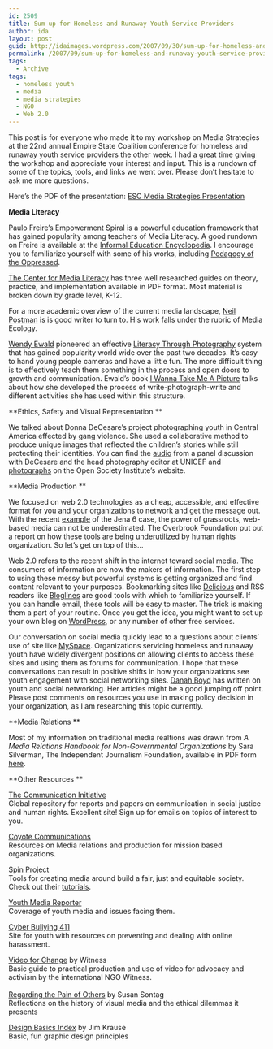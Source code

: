 ```yaml
---
id: 2509
title: Sum up for Homeless and Runaway Youth Service Providers
author: ida
layout: post
guid: http://idaimages.wordpress.com/2007/09/30/sum-up-for-homeless-and-runaway-youth-service-providers/
permalink: /2007/09/sum-up-for-homeless-and-runaway-youth-service-providers/
tags:
  - Archive
tags:
  - homeless youth
  - media
  - media strategies
  - NGO
  - Web 2.0
---
```

This post is for everyone who made it to my workshop on Media Strategies at the 22nd annual Empire State Coalition conference for homeless and runaway youth service providers the other week. I had a great time giving the workshop and appreciate your interest and input. This is a rundown of some of the topics, tools, and links we went over. Please don&#8217;t hesitate to ask me more questions.

Here&#8217;s the PDF of the presentation: [ESC Media Strategies Presentation][1]

**Media Literacy**

Paulo Freire&#8217;s Empowerment Spiral is a powerful education framework that has gained popularity among teachers of Media Literacy. A good rundown on Freire is available at the [Informal Education Encyclopedia][2]. I encourage you to familiarize yourself with some of his works, including <a href="http://books.google.com/books?id=7lgFAAAACAAJ&dq=Paulo+Freire&prev=http://www.google.com/search%3Fhl%3Den%26safe%3Doff%26client%3Dfirefox-a%26rls%3Dorg.mozilla%253Aen-US%253Aofficial%26q%3Dpaulo%2Bfreire%26btnG%3DSearch&oi=print&ct=result&hl=en" target="_blank">Pedagogy of the Oppressed</a>.

<a href="http://www.medialit.org/" target="_blank">The Center for Media Literacy</a> has three well researched guides on theory, practice, and implementation available in PDF format. Most material is broken down by grade level, K-12.

For a more academic overview of the current media landscape, <a href="http://www.bigbrother.net/~mugwump/Postman/" target="_blank">Neil Postman</a> is is good writer to turn to. His work falls under the rubric of Media Ecology.

<a href="http://www.pbs.org/newshour/bb/entertainment/jan-june02/ewald/" target="_blank">Wendy Ewald</a> pioneered an effective <a href="http://cds.aas.duke.edu/ltp/index.html" target="_blank">Literacy Through Photography</a> system that has gained popularity world wide over the past two decades. It&#8217;s easy to hand young people cameras and have a little fun. The more difficult thing is to effectively teach them something in the process and open doors to growth and communication. Ewald&#8217;s book <a href="http://books.google.com/books?id=GIY3CjpIYb0C&pg=PP1&dq=inauthor:Wendy+inauthor:Ewald&sig=x70ddqwYTEzMYzLp4jCM59QXCrw#PPP1,M1" target="_blank">I Wanna Take Me A Picture</a> talks about how she developed the process of write-photograph-write and different activities she has used within this structure.

**Ethics, Safety and Visual Representation **

We talked about Donna DeCesare&#8217;s project photographing youth in Central America effected by gang violence. She used a collaborative method to produce unique images that reflected the children&#8217;s stories while still protecting their identities. You can find the <a href="http://www.soros.org/initiatives/photography/events/protecting_20070405" target="_blank">audio</a> from a panel discussion with DeCesare and the head photography editor at UNICEF and <a href="http://www.soros.org/initiatives/photography/focus_areas/mw/12#decesare" target="_blank">photographs</a> on the Open Society Institute&#8217;s website.

**Media Production **

We focused on web 2.0 technologies as a cheap, accessible, and effective format for you and your organizations to network and get the message out. With the recent <a href="http://www.npr.org/templates/story/story.php?storyId=14575347" target="_blank">example</a> of the Jena 6 case, the power of grassroots, web-based media can not be underestimated. The Overbrook Foundation put out a report on how these tools are being <a href="http://www.overbrook.org/resources/resources.html" target="_blank">underutilized</a> by human rights organization. So let&#8217;s get on top of this&#8230;

Web 2.0 refers to the recent shift in the internet toward social media. The consumers of information are now the makers of information. The first step to using these messy but powerful systems is getting organized and find content relevant to your purposes. Bookmarking sites like <a href="http://del.icio.us/" target="_blank">Delicious</a> and RSS readers like <a href="http://www.bloglines.com/" target="_blank">Bloglines</a> are good tools with which to familiarize yourself. If you can handle email, these tools will be easy to master. The trick is making them a part of your routine. Once you get the idea, you might want to set up your own blog on <a href="http://wordpress.com/" target="_blank">WordPress</a>, or any number of other free services.

Our conversation on social media quickly lead to a questions about clients&#8217; use of site like <a href="http://www.myspace.com/" target="_blank">MySpace</a>. Organizations servicing homeless and runaway youth have widely divergent positions on allowing clients to access these sites and using them as forums for communication. I hope that these conversations can result in positive shifts in how your organizations see youth engagement with social networking sites. <a href="http://www.danah.org/papers/" target="_blank">Danah Boyd</a> has written on youth and social networking. Her articles might be a good jumping off point. Please post comments on resources you use in making policy decision in your organization, as I am researching this topic currently.

**Media Relations **

Most of my information on traditional media realtions was drawn from *A Media Relations Handbook for Non-Governmental Organizations* by Sara Silverman, The Independent Journalism Foundation, available in PDF form <a href="http://www.media-diversity.org/PDFS/Media%20Relations%20Guide.pdf" target="_blank">here</a>.

**Other Resources **

<a href="http://www.comminit.com" target="_blank">The Communication Initiative </a>  
Global repository for reports and papers on communication in social justice and human rights. Excellent site! Sign up for emails on topics of interest to you.

<a href="http://www.coyotecommunications.com/index.html" target="_blank">Coyote Communications</a>  
Resources on Media relations and production for mission based organizations.

[Spin Project][3]  
Tools for creating media around build a fair, just and equitable society. Check out their <a href="http://spinproject.org/article.php?list=type&type=22" target="_blank">tutorials</a>.

<a href="http://www.youthmediareporter.org/index.html" target="_blank">Youth Media Reporter</a>  
Coverage of youth media and issues facing them.

<a href="http://www.cyberbully411.com/" target="_blank">Cyber Bullying 411</a>  
Site for youth with resources on preventing and dealing with online harassment.

<a href="http://www.witness.org/index.php?option=com_content&task=view&id=277&Itemid=207" target="_blank">Video for Change</a> by Witness  
Basic guide to practical production and use of video for advocacy and activism by the international NGO Witness.  
<a href="http://books.google.com/books?id=MsvSlvZVWk0C&dq=&pg=PP1&ots=soVfSBkpoy&sig=bUGonJ3HFuiFtD1WVBmf9k1Mr3E&prev=http://www.google.com/search%3Fhl%3Den%26safe%3Doff%26client%3Dfirefox-a%26rls%3Dorg.mozilla%253Aen-US%253Aofficial%26q%3DRegarding%2Bthe%2BPain%2Bof%2BOthers%2Bby%2BSusan%2BSontag%26btnG%3DSearch&sa=X&oi=print&ct=title" target="_blank"><br /> Regarding the Pain of Others</a> by Susan Sontag  
Reflections on the history of visual media and the ethical dilemmas it presents

<a href="http://www.amazon.com/Design-Basics-Index-Jim-Krause/dp/1581805012/ref=sr_1_1/102-5264821-5029744?ie=UTF8&s=books&qid=1191181158&sr=8-1" target="_blank">Design Basics Index</a> by Jim Krause  
Basic, fun graphic design principles

 [1]: http://idaimages.files.wordpress.com/2007/09/escpresentation.ppt "ESC Media Strategies Presentation"
 [2]: http://www.infed.org/thinkers/et-freir.htm
 [3]: http://spinproject.org/